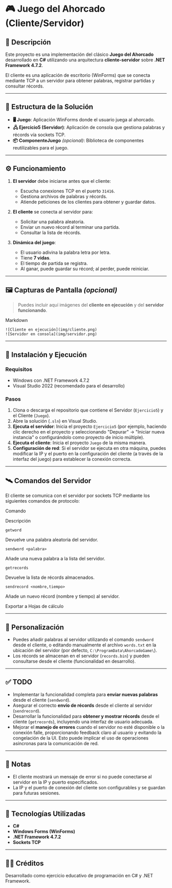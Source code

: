 # 🎮 Juego del Ahorcado (Cliente/Servidor)

## 📌 Descripción

Este proyecto es una implementación del clásico **Juego del Ahorcado** desarrollado en **C#** utilizando una arquitectura **cliente-servidor** sobre **.NET Framework 4.7.2**.

El cliente es una aplicación de escritorio (WinForms) que se conecta mediante TCP a un servidor para obtener palabras, registrar partidas y consultar récords.

----------

## 🧱 Estructura de la Solución

-   **🖥️ Juego**: Aplicación WinForms donde el usuario juega al ahorcado.
-   **🖧 Ejercicio5 (Servidor)**: Aplicación de consola que gestiona palabras y récords vía sockets TCP.
-   **📦 ComponenteJuego** _(opcional)_: Biblioteca de componentes reutilizables para el juego.

----------

## ⚙️ Funcionamiento

1.  **El servidor** debe iniciarse antes que el cliente:
    
    -   Escucha conexiones TCP en el puerto `31416`.
    -   Gestiona archivos de palabras y récords.
    -   Atiende peticiones de los clientes para obtener y guardar datos.
2.  **El cliente** se conecta al servidor para:
    
    -   Solicitar una palabra aleatoria.
    -   Enviar un nuevo récord al terminar una partida.
    -   Consultar la lista de récords.
3.  **Dinámica del juego**:
    
    -   El usuario adivina la palabra letra por letra.
    -   Tiene **7 vidas**.
    -   El tiempo de partida se registra.
    -   Al ganar, puede guardar su récord; al perder, puede reiniciar.

----------

## 🖼️ Capturas de Pantalla _(opcional)_

> Puedes incluir aquí imágenes del **cliente en ejecución** y del **servidor funcionando**.

Markdown

```
![Cliente en ejecución](img/cliente.png)
![Servidor en consola](img/servidor.png)

```

----------

## 🧪 Instalación y Ejecución

### Requisitos

-   Windows con .NET Framework 4.7.2
-   Visual Studio 2022 (recomendado para el desarrollo)

### Pasos

1.  Clona o descarga el repositorio que contiene el Servidor (`Ejercicio5`) y el Cliente (`Juego`).
2.  Abre la solución (`.sln`) en Visual Studio.
3.  **Ejecuta el servidor**: Inicia el proyecto `Ejercicio5` (por ejemplo, haciendo clic derecho en el proyecto y seleccionando "Depurar" -> "Iniciar nueva instancia" o configurándolo como proyecto de inicio múltiple).
4.  **Ejecuta el cliente**: Inicia el proyecto `Juego` de la misma manera.
5.  **Configuración de red**: Si el servidor se ejecuta en otra máquina, puedes modificar la IP y el puerto en la configuración del cliente (a través de la interfaz del juego) para establecer la conexión correcta.

----------

## 🛰️ Comandos del Servidor

El cliente se comunica con el servidor por sockets TCP mediante los siguientes comandos de protocolo:

Comando

Descripción

`getword`

Devuelve una palabra aleatoria del servidor.

`sendword <palabra>`

Añade una nueva palabra a la lista del servidor.

`getrecords`

Devuelve la lista de récords almacenados.

`sendrecord <nombre,tiempo>`

Añade un nuevo récord (nombre y tiempo) al servidor.

Exportar a Hojas de cálculo

----------

## 🧩 Personalización

-   Puedes añadir palabras al servidor utilizando el comando `sendword` desde el cliente, o editando manualmente el archivo `words.txt` en la ubicación del servidor (por defecto, `C:\ProgramData\AhorcadoGame\`).
-   Los récords se almacenan en el servidor (`records.bin`) y pueden consultarse desde el cliente (funcionalidad en desarrollo).

----------

## ✅ TODO

-   Implementar la funcionalidad completa para **enviar nuevas palabras** desde el cliente (`sendword`).
-   Asegurar el correcto **envío de récords** desde el cliente al servidor (`sendrecord`).
-   Desarrollar la funcionalidad para **obtener y mostrar récords** desde el cliente (`getrecords`), incluyendo una interfaz de usuario adecuada.
-   Mejorar el **manejo de errores** cuando el servidor no esté disponible o la conexión falle, proporcionando feedback claro al usuario y evitando la congelación de la UI. Esto puede implicar el uso de operaciones asíncronas para la comunicación de red.

----------

## 📝 Notas

-   El cliente mostrará un mensaje de error si no puede conectarse al servidor en la IP y puerto especificados.
-   La IP y el puerto de conexión del cliente son configurables y se guardan para futuras sesiones.

----------

## 🧠 Tecnologías Utilizadas

-   **C#**
-   **Windows Forms (WinForms)**
-   **.NET Framework 4.7.2**
-   **Sockets TCP**

----------

## 👨‍💻 Créditos

Desarrollado como ejercicio educativo de programación en C# y .NET Framework.

